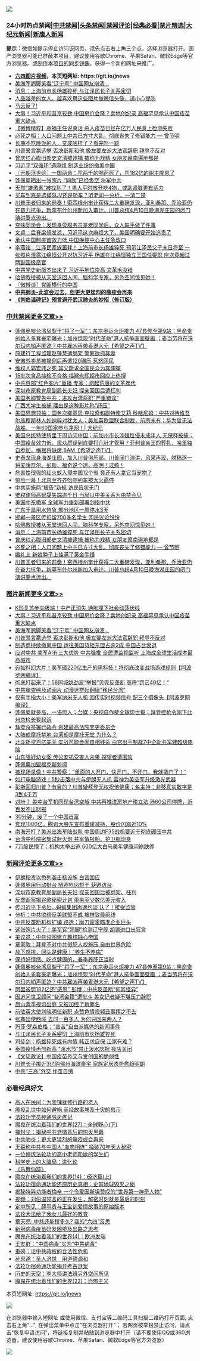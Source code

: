 ![](https://raw.githubusercontent.com/fqnews/bnews/master/64photo/fqnews-qr.jpg)

<div id="tt">
<h3>24小时热点禁闻|<a href="#%E4%B8%AD%E5%85%B1%E7%A6%81%E9%97%BB%E6%9B%B4%E5%A4%9A%E6%96%87%E7%AB%A0">中共禁闻</a>|<a href="#%E5%9B%BE%E7%89%87%E6%96%B0%E9%97%BB%E6%9B%B4%E5%A4%9A%E6%96%87%E7%AB%A0">头条禁闻</a>|<a href="#%E6%96%B0%E9%97%BB%E8%AF%84%E8%AE%BA%E6%9B%B4%E5%A4%9A%E6%96%87%E7%AB%A0">禁闻评论|<a href="#%E5%BF%85%E7%9C%8B%E7%BB%8F%E5%85%B8%E5%A5%BD%E6%96%87">经典必看|<a href="/video.md#%E7%A6%81%E7%89%87%E7%B2%BE%E9%80%89">禁片精选</a>|<a href="https://github.com/fqnews/djy/blob/master/gb/nf1351518.md#1">大纪元新闻</a>|<a href="https://github.com/fqnews/ntdtv/blob/master/gb/prog204.md#1">新唐人新闻</a></h3>
<div><b>提示：</b>微信如提示停止访问该网页，须先点击右上角三个点，选择浏览器打开。国产浏览器可能已屏蔽本项目，建议使用谷歌Chrome、苹果Safari、微软Edge等官方浏览器。或<a href="https://github.com/fqnews/bnews/blob/master/%E5%88%B6%E4%BD%9Cgit%E7%A6%81%E9%97%BB%E9%95%9C%E5%83%8F.md">制作本项目的同步镜像</a>，获得一个新的网址来推广。</div>
<ul>
<li><b><a href="http://d1.bdrive.tk/64.mp4" target="_blank">六四图片视频</a>，本页短网址: https://git.io/jnews</b></li>
<li><a href="/topimagenews/20210412/1524357.md">美海军翘脚笑看“辽宁号” 中国网友崩溃…</a></li>
<li><a href="/cbnews/20210412/1524655.md">消息：上海前市长杨雄猝死 与江泽民长子关系密切</a></li>
<li><a href="/funmedia/20210412/1524333.md">人品越差的女人，越喜欢用这些图片做微信头像，请小心提防</a></li>
<li><a href="/comments/20210412/1524539.md">马云反了!</a></li>
<li><a href="/topimagenews/20210412/1524731.md">大事！习近平和普京较劲 中国房价会降？卖地创纪录 高福罕见承认中国疫苗重大缺点</a></li>
<li><a href="/comments/20210412/1524395.md">【微博精粹】高福主任说真话 杀人疫苗已经在亿万人民身上检测失败</a></li>
<li><a href="/comments/20210412/1524620.md">必死之相：人口问题上中共已方寸大乱，彻底丧失了修错能力 — 曾节明</a></li>
<li><a href="/health/20210412/1524297.md">长期不吃晚饭的人，变成啥样了？看完吓一跳</a></li>
<li><a href="/topimagenews/20210412/1524286.md">川普誓言赢选举 否决彭斯和他 极左要左派大法官辞职 拜登不反对</a></li>
<li><a href="/cbnews/20210412/1524649.md">曾庆红心腹旧部史文清被逮捕 被称为戏精 女朋友赣南遍地都是</a></li>
<li><a href="/cnnews/20210412/1524650.md">习近平“双循环”遇麻烦 制造业纷纷撤离中国</a></li>
<li><a href="/ssgc/20210412/1524269.md">〖兲朝浮世绘〗一国两命：罚两千的喝药死了，罚182亿的谢主隆恩了</a></li>
<li><a href="/cnnews/20210412/1524660.md">蓬佩奥晒出一张照片 “同款”已经售空 将军中共</a></li>
<li><a href="/health/20210412/1524296.md">天然“雄激素”被找到了！男人平时放开吃4物，或助肾脏更有活力</a></li>
<li><a href="/lifebaike/20210412/1524311.md">买车到底是选择SUV还是轿车？听老司一分析，一清二楚</a></li>
<li><a href="/comments/20210412/1524570.md">川普王者归来的前奏！密西根州审计获得二大重磅发现，亚利桑那、乔治亚仍在奋力抗争，新罕布什尔州新加入审计。川普总统4月10日晚海湖庄园的闭门演讲要点流出。</a></li>
<li><a href="/lifebaike/20210412/1524330.md">变味同学会：发现身旁服务员是老同学后，众人联手做了件事</a></li>
<li><a href="/bannedvideo/20210412/1524631.md">文睿：后脊梁骨发凉，习近平这次麻烦大了，美国明确要开始追责了</a></li>
<li><a href="/cnnews/20210412/1524456.md">承认中国制疫苗效力低 中国疾控中心主任急改口</a></li>
<li><a href="/comments/20210412/1524701.md">李燕铭：江泽民家族噩耗！上海前市长杨雄猝死 预示江泽民父子末日将至 一张照片泄露江绵恒公开对抗习近平 杨雄在江绵恒独立王国任要职 座次竟超过两副国级高官</a></li>
<li><a href="/headline/20210412/1524629.md">中共党史新版本出来了 习近平地位崇高 文革毛没错</a></li>
<li><a href="/comments/20210412/1524664.md">哈佛教授被从天堂送回人间，脑科学专家，另外空间惊见她！</a></li>
<li><a href="/ssgc/20210412/1524337.md">〖微博谈〗党匪横行的中国</a></li>
<li><b><a href="/comments/20200211/1275071.md" target="_blank">中共肺炎-此波会过去，但更大更猛烈的瘟疫会再来</a></b></li>
<li><b><a href="/comments/20200207/1272816.md" target="_blank">《刘伯温碑记》预言避开武汉肺炎的妙招（修订版）</a></b></li>
</ul>
</div>

<div class="catlist">
<h3><a href="/cbnews/" target="_blank">中共禁闻</a><span><a href="/cbnews/" target="_blank" rel="nofollow">更多文章>></a></span></h3>
<ul>
<li><a href="/comments/20210413/1524923.md" target="_blank">蓬佩奥啖台湾凤梨干“将了一军”；东京奥运火炬接力 47县传至第9站；黑命贵创始人多套豪宅曝光；加州惊现“时代革命”港人抗争画面壁画 ；麦当劳将在沃尔玛内销声匿迹？中共雇凶再袭香港大元【希望之声TV】</a></li>
<li><a href="/cbnews/20210412/1524897.md" target="_blank">原建行工程监理赵锋慧遭绑架 警察欲抓其妻</a></li>
<li><a href="/cbnews/20210412/1524896.md" target="_blank">安徽外卖员被撞倒后再遭120碾压 惹怒网民</a></li>
<li><a href="/cbnews/20210412/1524895.md" target="_blank">维权人郭宏伟之死 其父跪求全国民众为其伸冤</a></li>
<li><a href="/cbnews/20210412/1524852.md" target="_blank">15批次食品抽检不合格 福建永辉超市回应上热搜</a></li>
<li><a href="/cbnews/20210412/1524850.md" target="_blank">中共百部“红色影片”重播 专家：想起荒唐的文革年代</a></li>
<li><a href="/cbnews/20210412/1524849.md" target="_blank">深圳市原教育局副局长夫妇 探亲回国后遭枉判</a></li>
<li><a href="/cbnews/20210412/1524803.md" target="_blank">美国务卿警告中共：进攻台湾将犯“严重错误”</a></li>
<li><a href="/cbnews/20210412/1524802.md" target="_blank">广西大学生被捕 理由是这种影片称“纾压”</a></li>
<li><a href="/cbnews/20210412/1524783.md" target="_blank">美国思想领袖：国务次卿基思‧克拉奇和副特使艾莉‧科哈尼姆：中共对待维吾尔族穆斯林人如纳粹对犹太人；美加英欧盟联合制裁，前所未有；华为曾无法战胜，一年60国家参与净网！| 大纪元</a></li>
<li><a href="/comments/20210412/1524743.md" target="_blank">美国总统特使特里下周访问中国；前加州市长涉嫌性侵未成年人 无保释被捕；中国疫苗效力低，民众质疑到底要打几针才管用？菲利普亲王的葬礼，哈里独自参加，梅根将缺席 8AM【希望之声TV】</a></li>
<li><a href="/comments/20210412/1524742.md" target="_blank">史泰龙现身海湖庄园，加入川普俱乐部。川普闭门演讲，风采再现，脱稿逐一将麦康奈尔、彭斯、福奇说个透，高明！过瘾！</a></li>
<li><a href="/cbnews/20210412/1524733.md" target="_blank">危害性很强的红火蚁入侵中国12个省 竟还有人拿它当宠物？</a></li>
<li><a href="/cbnews/20210412/1524732.md" target="_blank">惊险一幕！北京至齐齐哈尔列车被大火逼停</a></li>
<li><a href="/cbnews/20210412/1524688.md" target="_blank">中共实施两“被告”新规 访民告状无门</a></li>
<li><a href="/cbnews/20210412/1524687.md" target="_blank">维权律师高智晟失踪逾千日 当局以中美关系为由禁会见</a></li>
<li><a href="/cbnews/20210412/1524674.md" target="_blank">美国中东撤军 全球军力重新部署剑指中共</a></li>
<li><a href="/cbnews/20210412/1524673.md" target="_blank">广东干旱用水告急 部分地区一周停水3天</a></li>
<li><a href="/cbnews/20210412/1524672.md" target="_blank">邯郸一景区传扣留700多名学生 网民议论纷纷</a></li>
<li><a href="/comments/20210412/1524664.md" target="_blank">哈佛教授被从天堂送回人间，脑科学专家，另外空间惊见她！</a></li>
<li><a href="/cbnews/20210412/1524655.md" target="_blank">消息：上海前市长杨雄猝死 与江泽民长子关系密切</a></li>
<li><a href="/cbnews/20210412/1524649.md" target="_blank">曾庆红心腹旧部史文清被逮捕 被称为戏精 女朋友赣南遍地都是</a></li>
<li><a href="/comments/20210412/1524620.md" target="_blank">必死之相：人口问题上中共已方寸大乱，彻底丧失了修错能力 — 曾节明</a></li>
<li><a href="/cbnews/20210412/1524581.md" target="_blank">婚礼上 新娘脖子上挂满了黄金手镯</a></li>
<li><a href="/comments/20210412/1524570.md" target="_blank">川普王者归来的前奏！密西根州审计获得二大重磅发现，亚利桑那、乔治亚仍在奋力抗争，新罕布什尔州新加入审计。川普总统4月10日晚海湖庄园的闭门演讲要点流出。</a></li>

</ul>
</div>
<div class="catlist">
<h3><a href="/topimagenews/" target="_blank">图片新闻</a><span><a href="/topimagenews/" target="_blank" rel="nofollow">更多文章>></a></span></h3>
<ul>
<li><a href="/topimagenews/20210413/1524952.md" target="_blank">K形复苏步向极端！中产正消失 通胀埋下社会动荡伏线</a></li>
<li><a href="/topimagenews/20210412/1524731.md" target="_blank">大事！习近平和普京较劲 中国房价会降？卖地创纪录 高福罕见承认中国疫苗重大缺点</a></li>
<li><a href="/topimagenews/20210412/1524357.md" target="_blank">美海军翘脚笑看“辽宁号” 中国网友崩溃…</a></li>
<li><a href="/topimagenews/20210412/1524286.md" target="_blank">川普誓言赢选举 否决彭斯和他 极左要左派大法官辞职 拜登不反对</a></li>
<li><a href="/topimagenews/20210412/1524221.md" target="_blank">制造商持续撤离中国 运往美国货柜东盟占逾2成 中国占比衰退</a></li>
<li><a href="/topimagenews/20210411/1523985.md" target="_blank">应对中共 美军AI有三大优势 中共强推 全民遭监视监听 上海成全球生活成本最高城市</a></li>
<li><a href="/topimagenews/20210411/1523973.md" target="_blank">宛如科幻大片！美军砸220亿生产的黑科技！将彻底改变战场游戏规则【阿波罗网编译】</a></li>
<li><a href="/topimagenews/20210411/1523871.md" target="_blank">彻底打起来了！58同城姚劲波“举报”贝壳反垄断 高呼“罚它40亿！”</a></li>
<li><a href="/topimagenews/20210411/1523675.md" target="_blank">中共审查殃及动画片 动漫迷群起翻墙“移民台湾”</a></li>
<li><a href="/topimagenews/20210410/1523449.md" target="_blank">仅有手指大小！美军纳米无人机 回传实时视频信号 配三个摄像头【阿波罗网编译】</a></li>
<li><a href="/topimagenews/20210410/1523285.md" target="_blank">蓬佩奥就是高，一语惊人；台媒：央视自作孽全球现世报；拜登控枪令刚下此州总检长要起诉</a></li>
<li><a href="/topimagenews/20210410/1523232.md" target="_blank">拜登将签署行政令 创建最高法院变更委员会</a></li>
<li><a href="/topimagenews/20210410/1523144.md" target="_blank">大陆成摩托禁地 台湾却是摩托天堂 为什么？</a></li>
<li><a href="/topimagenews/20210409/1522863.md" target="_blank">北斗耗资百亿美元 实战可能会闹自相残杀 白宫出手制裁7中企助共军建超级电脑</a></li>
<li><a href="/topimagenews/20210409/1522664.md" target="_blank">山东强奸幼女案 传公安抓受害人未果 探望者遭围攻</a></li>
<li><a href="/topimagenews/20210409/1522663.md" target="_blank">蓬佩奥加盟福克斯新闻</a></li>
<li><a href="/topimagenews/20210409/1522616.md" target="_blank">被现场录像！中共警察：“里面的人开门，快开门，不开门，我就撬门了！”</a></li>
<li><a href="/topimagenews/20210409/1522615.md" target="_blank">如打电脑游戏！5秒击落中共与伊朗无人机 雷神为美空军升级激光武器</a></li>
<li><a href="/topimagenews/20210409/1522516.md" target="_blank">彭斯回归川普？有目的？川普疑拜登无权祝他健康；名主持：非移真实数字是3到4千万</a></li>
<li><a href="/topimagenews/20210408/1522204.md" target="_blank">对峙？ 美中台军机同现台湾空域 中共再推进房地产税立法 港60公司停牌，近百发不出财报</a></li>
<li><a href="/topimagenews/20210408/1521979.md" target="_blank">30分钟，废了一个中国首富</a></li>
<li><a href="/topimagenews/20210408/1521961.md" target="_blank">套现1000亿，腾讯大股东宣布重磅减持，股价闪崩近10%</a></li>
<li><a href="/topimagenews/20210407/1521468.md" target="_blank">南海开打？美派出海军陆战队 中国周边F35战机要近千彻底碾压中共</a></li>
<li><a href="/topimagenews/20210407/1521344.md" target="_blank">台湾中科院密集试射火炮 共军情报船、护卫舰现身</a></li>
<li><a href="/topimagenews/20210407/1521268.md" target="_blank">7万股民懵了：机构大举出逃 600亿大白马美年健康闪崩跌停</a></li>

</ul>
</div>
<div class="catlist">
<h3><a href="/comments/" target="_blank">新闻评论</a><span><a href="/comments/" target="_blank" rel="nofollow">更多文章>></a></span></h3>
<ul>
<li><a href="/comments/20210413/1524957.md" target="_blank">伊朗指责以色列袭击核设施 白宫回应</a></li>
<li><a href="/comments/20210413/1524951.md" target="_blank">蓬佩奥用行动挺台 晒照吃凤梨干 获邀访台</a></li>
<li><a href="/comments/20210413/1524950.md" target="_blank">深圳市原教育局副局长夫妇 探亲回国后被绑架、枉判</a></li>
<li><a href="/comments/20210413/1524949.md" target="_blank">反垄断案揭谷歌秘密计划 带来至少数亿美元收入</a></li>
<li><a href="/comments/20210413/1524948.md" target="_blank">传习近平下令后…蚂蚁集团再遭约谈 认了！接受监管</a></li>
<li><a href="/comments/20210413/1524943.md" target="_blank">分析：中共欲结反美联盟不成 被推致最前线</a></li>
<li><a href="/comments/20210413/1524942.md" target="_blank">中共反垄断机构扩编 路透：磨刀霍霍瞄准企业巨头</a></li>
<li><a href="/comments/20210413/1524933.md" target="_blank">这张照片火了！美军官“翘脚”检测辽宁舰 胡锡进口出狂言</a></li>
<li><a href="/comments/20210413/1524931.md" target="_blank">美议员：中共试图建立霸权轴心帝国</a></li>
<li><a href="/comments/20210413/1524930.md" target="_blank">章家敦：拜登不对中共侵犯人权施压 自由世界危险</a></li>
<li><a href="/comments/20210413/1524929.md" target="_blank">放下鸡排，回头是健康！“养生不养病”</a></li>
<li><a href="/comments/20210413/1524928.md" target="_blank">保持好情绪、吃点健康的，春季养肝正当时</a></li>
<li><a href="/comments/20210413/1524923.md" target="_blank">蓬佩奥啖台湾凤梨干“将了一军”；东京奥运火炬接力 47县传至第9站；黑命贵创始人多套豪宅曝光；加州惊现“时代革命”港人抗争画面壁画 ；麦当劳将在沃尔玛内销声匿迹？中共雇凶再袭香港大元【希望之声TV】</a></li>
<li><a href="/comments/20210413/1524922.md" target="_blank">阿里被罚182亿还“感恩” 彭博：中共反垄断“何其怪异”</a></li>
<li><a href="/comments/20210413/1524906.md" target="_blank">因追问世卫顾问“台湾会籍”遭批斗 美女记者疑不堪压力辞职</a></li>
<li><a href="/comments/20210413/1524905.md" target="_blank">昂山素季视讯出庭 又被加控了新罪名</a></li>
<li><a href="/comments/20210412/1524904.md" target="_blank">前驻英大使刘晓明任新职 点赞色情视频丑事挥之不去</a></li>
<li><a href="/comments/20210412/1524867.md" target="_blank">张骞出使西域 去时一百多人 为何只回来两人？</a></li>
<li><a href="/comments/20210412/1524858.md" target="_blank">玛莎·罗森伯格：“害苦”自由派媒体的新闻事件</a></li>
<li><a href="/comments/20210412/1524851.md" target="_blank">与江泽民长子关系密切 上海前市长杨雄猝死</a></li>
<li><a href="/comments/20210412/1524818.md" target="_blank">司徒剑：杨雄猝死或有内情 韩正求自保 江家有难？</a></li>
<li><a href="/comments/20210412/1524813.md" target="_blank">泰国疫情再创新高 “泼水节”禁止泼水庆祝 夜店关闭</a></li>
<li><a href="/comments/20210412/1524812.md" target="_blank">【文韬政论】中国疫苗外交与受创国的脆弱性</a></li>
<li><a href="/comments/20210412/1524811.md" target="_blank">川普长子掷近3亿购佛州海滨豪宅 家族定居态势愈趋明朗</a></li>
<li><a href="/comments/20210412/1524786.md" target="_blank">中共“三高”外交 作茧自缚</a></li>

</ul>
</div>

<div class="catlist">
<h3>必看经典好文</h3>
<ul>
<li><a href="/tculture/20121023/72121.md" target="_blank">高人在民间：为我铺就修行路的老人</a></li>
<li><a href="/comments/20200618/1346823.md" target="_blank">瘟疫乱世中如何避祸 圣经故事埃及十灾的启示</a></li>
<li><a href="/health/20170626/780263.md" target="_blank">法轮功学员神通除牙疼记</a></li>
<li><a href="/comments/20181224/1052333.md" target="_blank">魔鬼在统治着我们的世界(27)：全球野心(下)</a></li>
<li><a href="/topimagenews/20170218/694213.md" target="_blank">掸封尘：揭秘中共党徽背后的惊天黑幕</a></li>
<li><a href="/comments/20200211/1275071.md" target="_blank">中共肺炎：更大更猛烈的瘟疫或会再来</a></li>
<li><a href="/cbnews/20200730/1371580.md" target="_blank">王毅称中共与中国人“血肉相连” 捅破70年天大秘密</a></li>
<li><a href="/cbnews/20200702/1354550.md" target="_blank">一位修炼法轮功的高中老师和她的学生们</a></li>
<li><a href="/comments/20200605/783246.md" target="_blank">科学史上的大骗局：进化论</a></li>
<li><a href="/comments/20200527/783191.md" target="_blank">《乐舞仙踪》</a></li>
<li><a href="/topimagenews/20180605/953415.md" target="_blank">魔鬼在统治着我们的世界(14)：经济篇(上)</a></li>
<li><a href="/tculture/20121025/73069.md" target="_blank">法轮功宿命通功能还原历史真相：史前地球毁灭之秘</a></li>
<li><a href="/cnnews/20210317/1506463.md" target="_blank">揭秘特异功能者梅辛 一个令爱因斯坦赞叹的“世界第一神奇人物”</a></li>
<li><a href="/comments/20200628/1351782.md" target="_blank">视频：刘伯温预言的正在发生，解密时刻就是最后的时刻</a></li>
<li><a href="/comments/20200616/1345658.md" target="_blank">定中所见：薛平贵与王宝钏爱情故事的原始版本</a></li>
<li><a href="/cbnews/20200516/1329218.md" target="_blank">法轮大法给了我女儿最好的教育</a></li>
<li><a href="/comments/20200607/1341003.md" target="_blank">章天亮: 中共还能撑多久? 我的“六四”反思</a></li>
<li><a href="/comments/20200917/1029129.md" target="_blank">新冠病毒疫苗研发困境及出路之思考</a></li>
<li><a href="/topimagenews/20180522/946266.md" target="_blank">魔鬼在统治着我们的世界(4)：欧洲发端</a></li>
<li><a href="/comments/20200318/1295755.md" target="_blank">王友群：“中国病毒”实为“中共病毒”</a></li>
<li><a href="/comments/20200705/783271.md" target="_blank">重磅：论中共政权的合法性危机</a></li>
<li><a href="/comments/20210216/1488350.md" target="_blank">孙思邈：圣人济世　用道德调和</a></li>
<li><a href="/tculture/20121025/73079.md" target="_blank">法轮功宿命通功能揭开考古谜案</a></li>
<li><a href="/tculture/20121025/73064.md" target="_blank">历史的天空：李大师讲法班另外空间所见</a></li>
<li><a href="/comments/20180804/981524.md" target="_blank">魔鬼在统治着我们的世界(22)：恐怖主义</a></li>

</ul>
</div>

本页短网址: https://git.io/jnews

![](https://raw.githubusercontent.com/fqnews/bnews/master/64photo/fqnews-qr.jpg)

在浏览器中输入短网址 或使用微信、支付宝等二维码工具扫描二维码打开页面, 点击右上角"...", 在弹出菜单中点击“在浏览器打开”； 若网页被举报禁止访问，请点击“恢复申请访问”，将链接复制并粘贴到浏览器中打开（请不要使用QQ或360浏览器，建议使用谷歌Chrome、苹果Safari、微软Edge等官方浏览器）

![](https://raw.githubusercontent.com/fqnews/bnews/master/64photo/wx.jpg)